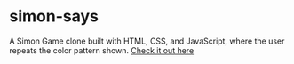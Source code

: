 # simon-says

A Simon Game clone built with HTML, CSS, and JavaScript, where the user repeats the color pattern shown. [Check it out here](https://shrutiwagh-1704.github.io/simon-says/)
